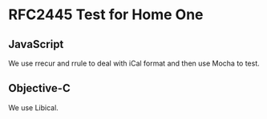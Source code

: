 RFC2445 Test for Home One
============

JavaScript
----------

We use rrecur and rrule to deal with iCal format and then use Mocha to test.


Objective-C
-----------

We use Libical.

